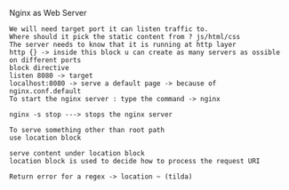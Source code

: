 Nginx as Web Server

    We will need target port it can listen traffic to.
    Where should it pick the static content from ? js/html/css
    The server needs to know that it is running at http layer
    http {} -> inside this block u can create as many servers as ossible on different ports
    block directive
    listen 8080 -> target
    localhost:8080 -> serve a default page -> because of nginx.conf.default
    To start the nginx server : type the command -> nginx
    
    nginx -s stop ---> stops the nginx server

    To serve something other than root path
    use location block

    serve content under location block
    location block is used to decide how to process the request URI 

    Return error for a regex -> location ~ (tilda)
    